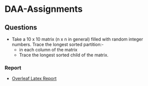 # DAA-Assignments

## Questions
* Take a 10 x 10 matrix (n x n in general) filled with random integer numbers. Trace the longest sorted partition:-
  * in each column of the matrix
  * Trace the longest sorted child of the matrix.

### Report
- [Overleaf Latex Report](https://www.overleaf.com/13471299gjhbcjgxtqbc#/51993091/)
